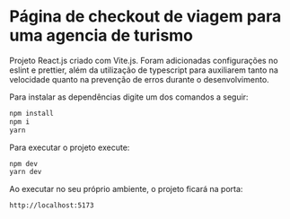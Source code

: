 # Página de checkout de viagem para uma agencia de turismo

Projeto React.js criado com Vite.js. Foram adicionadas configurações no eslint e prettier, além da utilização de typescript para auxiliarem tanto na velocidade quanto na prevenção de erros durante o desenvolvimento.

Para instalar as dependências digite um dos comandos a seguir:

```powershell
npm install
npm i
yarn
```

Para executar o projeto execute:

```powershell
npm dev
yarn dev
```

Ao executar no seu próprio ambiente, o projeto ficará na porta:

```http://localhost:5173```
